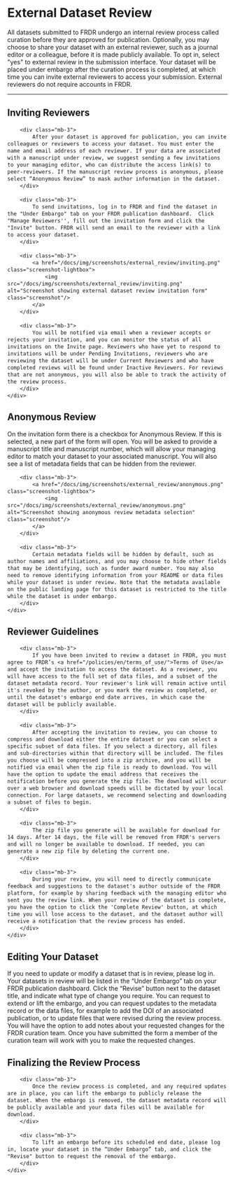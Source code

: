 ﻿# External Dataset Review

All datasets submitted to FRDR undergo an internal review process called curation before they are approved for publication. Optionally, you may choose to share your dataset with an external reviewer, such as a journal editor or a colleague, before it is made publicly available. To opt in, select "yes" to external review in the submission interface. Your dataset will be placed under embargo after the curation process is completed, at which time you can invite external reviewers to access your submission. External reviewers do not require accounts in FRDR.

<hr />

<div class="card-shadow mb-3">
    <div class="card-body">
        <h2 id="inviting-reviewers">Inviting Reviewers</h2>

        <div class="mb-3">
            After your dataset is approved for publication, you can invite colleagues or reviewers to access your dataset. You must enter the name and email address of each reviewer. If your data are associated with a manuscript under review, we suggest sending a few invitations to your managing editor, who can distribute the access link(s) to peer-reviewers. If the manuscript review process is anonymous, please select “Anonymous Review” to mask author information in the dataset.
        </div>

        <div class="mb-3">
            To send invitations, log in to FRDR and find the dataset in the "Under Embargo" tab on your FRDR publication dashboard.  Click "Manage Reviewers'', fill out the invitation form and click the "Invite" button. FRDR will send an email to the reviewer with a link to access your dataset.
        </div>

        <div class="mb-3">
            <a href="/docs/img/screenshots/external_review/inviting.png" class="screenshot-lightbox">
                <img src="/docs/img/screenshots/external_review/inviting.png" alt="Screenshot showing external dataset review invitation form" class="screenshot"/>
            </a>
        </div>

        <div class="mb-3">
            You will be notified via email when a reviewer accepts or rejects your invitation, and you can monitor the status of all invitations on the Invite page. Reviewers who have yet to respond to invitations will be under Pending Invitations, reviewers who are reviewing the dataset will be under Current Reviewers and who have completed reviews will be found under Inactive Reviewers. For reviews that are not anonymous, you will also be able to track the activity of the review process.
        </div>
    </div>
</div>

<div class="card-shadow mb-3">
    <div class="card-body">
        <h2 id="anonymous-review">Anonymous Review</h2>
        <div class="mb-3">
            On the invitation form there is a checkbox for Anonymous Review. If this is selected, a new part of the form will open. You will be asked to provide a manuscript title and manuscript number, which will allow your managing editor to match your dataset to your associated manuscript. You will also see a list of metadata fields that can be hidden from the reviewer.
        </div>

        <div class="mb-3">
            <a href="/docs/img/screenshots/external_review/anonymous.png" class="screenshot-lightbox">
                <img src="/docs/img/screenshots/external_review/anonymous.png" alt="Screenshot showing anonymous review metadata selection" class="screenshot"/>
            </a>
        </div>

        <div class="mb-3">
            Certain metadata fields will be hidden by default, such as author names and affiliations, and you may choose to hide other fields that may be identifying, such as funder award number. You may also need to remove identifying information from your README or data files while your dataset is under review. Note that the metadata available on the public landing page for this dataset is restricted to the title while the dataset is under embargo.
        </div>
    </div>
</div>

<div class="card-shadow mb-3">
    <div class="card-body">
        <div class="card-title"></div>
        <h2 id="reviewer-guidelines">Reviewer Guidelines</h2>

        <div class="mb-3">
            If you have been invited to review a dataset in FRDR, you must agree to FRDR’s <a href="/policies/en/terms_of_use/">Terms of Use</a> and accept the invitation to access the dataset. As a reviewer, you will have access to the full set of data files, and a subset of the dataset metadata record. Your reviewer's link will remain active until it's revoked by the author, or you mark the review as completed, or until the dataset's embargo end date arrives, in which case the dataset will be publicly available.
        </div>

        <div class="mb-3">
            After accepting the invitation to review, you can choose to compress and download either the entire dataset or you can select a specific subset of data files. If you select a directory, all files and sub-directories within that directory will be included. The files you choose will be compressed into a zip archive, and you will be notified via email when the zip file is ready to download. You will have the option to update the email address that receives the notification before you generate the zip file. The download will occur over a web browser and download speeds will be dictated by your local connection. For large datasets, we recommend selecting and downloading a subset of files to begin.
        </div>

        <div class="mb-3">
            The zip file you generate will be available for download for 14 days. After 14 days, the file will be removed from FRDR's servers and will no longer be available to download. If needed, you can generate a new zip file by deleting the current one.
        </div>

        <div class="mb-3">
            During your review, you will need to directly communicate feedback and suggestions to the dataset's author outside of the FRDR platform, for example by sharing feedback with the managing editor who sent you the review link. When your review of the dataset is complete, you have the option to click the 'Complete Review' button, at which time you will lose access to the dataset, and the dataset author will receive a notification that the review process has ended.
        </div>
    </div>
</div>

<div class="card-shadow mb-3">
    <div class="card-body">
        <h2 id="editing-your-dataset">Editing Your Dataset</h2>
        <div class="mb-3">
            If you need to update or modify a dataset that is in review, please log in. Your datasets in review will be listed in the “Under Embargo” tab on your FRDR publication dashboard. Click the “Revise” button next to the dataset title, and indicate what type of change you require. You can request to extend or lift the embargo, and you can request updates to the metadata record or the data files, for example to add the DOI of an associated publication, or to update files that were revised during the review process. You will have the option to add notes about your requested changes for the FRDR curation team. Once you have submitted the form a member of the curation team will work with you to make the requested changes.
        </div>
    </div>
</div>

<div class="card-shadow mb-3">
    <div class="card-body">
        <h2 id="finalizing-the-review-process">Finalizing the Review Process</h2>

        <div class="mb-3">
            Once the review process is completed, and any required updates are in place, you can lift the embargo to publicly release the dataset. When the embargo is removed, the dataset metadata record will be publicly available and your data files will be available for download.
        </div>

        <div class="mb-3">
            To lift an embargo before its scheduled end date, please log in, locate your dataset in the “Under Embargo” tab, and click the "Revise" button to request the removal of the embargo.
        </div>
    </div>
</div>
